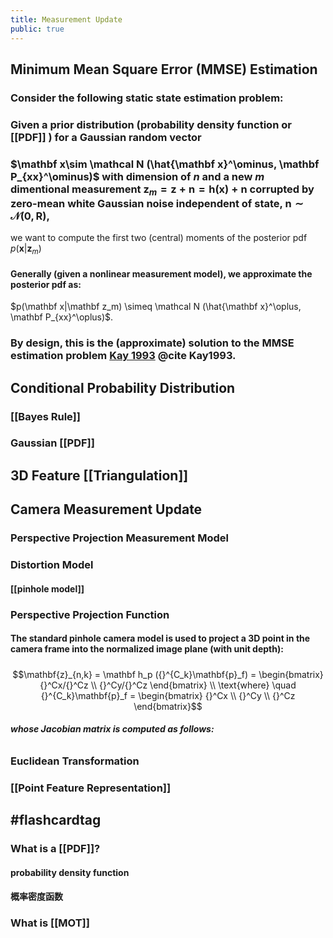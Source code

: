 ```yaml
---
title: Measurement Update
public: true
---
```


## Minimum Mean Square Error (MMSE) Estimation
### Consider the following static state estimation problem:
### Given a prior distribution (probability density function or [[PDF]] ) for a Gaussian random vector
### $\mathbf x\sim \mathcal N (\hat{\mathbf x}^\ominus, \mathbf P_{xx}^\ominus)$ with dimension of $n$ and a new $m$ dimentional measurement $\mathbf{z}_m = \mathbf z + \mathbf n = \mathbf h(\mathbf x) + \mathbf n$ corrupted by zero-mean white Gaussian noise independent of state, $\mathbf n \sim \mathcal N(\mathbf 0, \mathbf R)$,
we want to compute the first two (central) moments of the posterior pdf $p(\mathbf x|\mathbf z_m)$
#### Generally (given a nonlinear measurement model), we approximate the posterior pdf as:
$p(\mathbf x|\mathbf z_m) \simeq \mathcal N (\hat{\mathbf x}^\oplus, \mathbf P_{xx}^\oplus)$.
### By design, this is the (approximate) solution to the MMSE estimation problem [Kay 1993](http://users.isr.ist.utl.pt/~pjcro/temp/Fundamentals%20Of%20Statistical%20Signal%20Processing--Estimation%20Theory-Kay.pdf) @cite Kay1993.
## Conditional Probability Distribution
### [[Bayes Rule]]
### Gaussian [[PDF]]
## 3D Feature [[Triangulation]]
## Camera Measurement Update
### Perspective Projection Measurement Model
### Distortion Model
#### [[pinhole model]]
### Perspective Projection Function
#### The standard pinhole camera model is used to project a 3D point in the camera frame into the normalized image plane (with unit depth):
#####
$$\mathbf{z}_{n,k} = \mathbf h_p  ({}^{C_k}\mathbf{p}_f) =
    \begin{bmatrix}
    {}^Cx/{}^Cz \\
    {}^Cy/{}^Cz
    \end{bmatrix} \\
    \text{where} \quad  {}^{C_k}\mathbf{p}_f = \begin{bmatrix} {}^Cx \\ {}^Cy \\ {}^Cz \end{bmatrix}$$
##### whose Jacobian matrix is computed as follows:
######
### Euclidean Transformation
### [[Point Feature Representation]]
## #flashcardtag
### What is a [[PDF]]?
#### probability density function
#### 概率密度函数
### What is [[MOT]]
####
